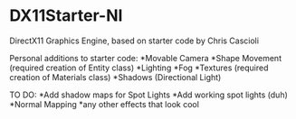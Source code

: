 # DX11Starter-NI
DirectX11 Graphics Engine, based on starter code by Chris Cascioli

Personal additions to starter code:
*Movable Camera
*Shape Movement (required creation of Entity class)
*Lighting
*Fog
*Textures (required creation of Materials class)
*Shadows (Directional Light)

TO DO:
*Add shadow maps for Spot Lights
*Add working spot lights (duh)
*Normal Mapping
*any other effects that look cool
